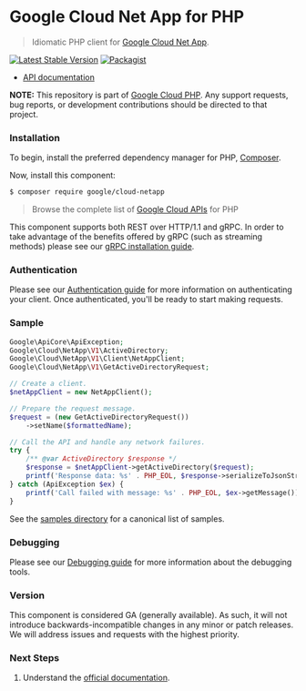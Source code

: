 # Google Cloud Net App for PHP

> Idiomatic PHP client for [Google Cloud Net App](https://cloud.google.com/netapp).

[![Latest Stable Version](https://poser.pugx.org/google/cloud-netapp/v/stable)](https://packagist.org/packages/google/cloud-netapp) [![Packagist](https://img.shields.io/packagist/dm/google/cloud-netapp.svg)](https://packagist.org/packages/google/cloud-netapp)

* [API documentation](https://cloud.google.com/php/docs/reference/cloud-netapp/latest)

**NOTE:** This repository is part of [Google Cloud PHP](https://github.com/googleapis/google-cloud-php). Any
support requests, bug reports, or development contributions should be directed to
that project.

### Installation

To begin, install the preferred dependency manager for PHP, [Composer](https://getcomposer.org/).

Now, install this component:

```sh
$ composer require google/cloud-netapp
```

> Browse the complete list of [Google Cloud APIs](https://cloud.google.com/php/docs/reference)
> for PHP

This component supports both REST over HTTP/1.1 and gRPC. In order to take advantage of the benefits
offered by gRPC (such as streaming methods) please see our
[gRPC installation guide](https://cloud.google.com/php/grpc).

### Authentication

Please see our [Authentication guide](https://github.com/googleapis/google-cloud-php/blob/main/AUTHENTICATION.md) for more information
on authenticating your client. Once authenticated, you'll be ready to start making requests.

### Sample

```php
Google\ApiCore\ApiException;
Google\Cloud\NetApp\V1\ActiveDirectory;
Google\Cloud\NetApp\V1\Client\NetAppClient;
Google\Cloud\NetApp\V1\GetActiveDirectoryRequest;

// Create a client.
$netAppClient = new NetAppClient();

// Prepare the request message.
$request = (new GetActiveDirectoryRequest())
    ->setName($formattedName);

// Call the API and handle any network failures.
try {
    /** @var ActiveDirectory $response */
    $response = $netAppClient->getActiveDirectory($request);
    printf('Response data: %s' . PHP_EOL, $response->serializeToJsonString());
} catch (ApiException $ex) {
    printf('Call failed with message: %s' . PHP_EOL, $ex->getMessage());
}
```

See the [samples directory](https://github.com/googleapis/google-cloud-php-netapp/tree/main/samples) for a canonical list of samples.

### Debugging

Please see our [Debugging guide](https://github.com/googleapis/google-cloud-php/blob/main/DEBUG.md)
for more information about the debugging tools.

### Version

This component is considered GA (generally available). As such, it will not introduce backwards-incompatible changes in
any minor or patch releases. We will address issues and requests with the highest priority.

### Next Steps

1. Understand the [official documentation](https://cloud.google.com/netapp/volumes/docs/discover/overview).
